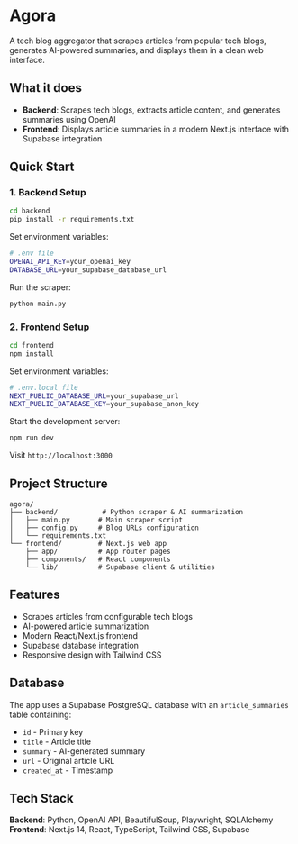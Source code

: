 # Agora

A tech blog aggregator that scrapes articles from popular tech blogs, generates AI-powered summaries, and displays them in a clean web interface.

## What it does

- **Backend**: Scrapes tech blogs, extracts article content, and generates summaries using OpenAI
- **Frontend**: Displays article summaries in a modern Next.js interface with Supabase integration

## Quick Start

### 1. Backend Setup
```bash
cd backend
pip install -r requirements.txt
```

Set environment variables:
```bash
# .env file
OPENAI_API_KEY=your_openai_key
DATABASE_URL=your_supabase_database_url
```

Run the scraper:
```bash
python main.py
```

### 2. Frontend Setup
```bash
cd frontend
npm install
```

Set environment variables:
```bash
# .env.local file
NEXT_PUBLIC_DATABASE_URL=your_supabase_url
NEXT_PUBLIC_DATABASE_KEY=your_supabase_anon_key
```

Start the development server:
```bash
npm run dev
```

Visit `http://localhost:3000`

## Project Structure

```
agora/
├── backend/           # Python scraper & AI summarization
│   ├── main.py       # Main scraper script
│   ├── config.py     # Blog URLs configuration
│   └── requirements.txt
└── frontend/         # Next.js web app
    ├── app/          # App router pages
    ├── components/   # React components
    └── lib/          # Supabase client & utilities
```

## Features

- Scrapes articles from configurable tech blogs
- AI-powered article summarization
- Modern React/Next.js frontend
- Supabase database integration
- Responsive design with Tailwind CSS

## Database

The app uses a Supabase PostgreSQL database with an `article_summaries` table containing:
- `id` - Primary key
- `title` - Article title
- `summary` - AI-generated summary
- `url` - Original article URL
- `created_at` - Timestamp

## Tech Stack

**Backend**: Python, OpenAI API, BeautifulSoup, Playwright, SQLAlchemy
**Frontend**: Next.js 14, React, TypeScript, Tailwind CSS, Supabase
